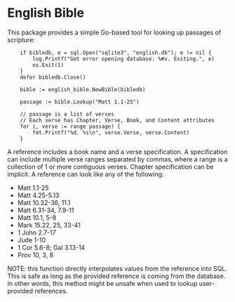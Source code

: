 # English Bible
This package provides a simple Go-based tool for looking up passages of scripture:

```golang
    if bibledb, e = sql.Open("sqlite3", "english.db"); e != nil {
        log.Printf("Got error opening database: %#v. Exiting.", e)
        os.Exit(1)
    }
    defer bibledb.Close()

    bible := english_bible.NewBible(bibledb)
  
    passage := bible.Lookup("Matt 1.1-25")
    
    // passage is a list of verses
    // Each verse has Chapter, Verse, Book, and Content attributes
    for i, verse := range passage) {
        fmt.Printf("%d. %s\n", verse.Verse, verse.Content)
    }
```

A reference includes a book name and a verse specification.  A specification 
can include multiple verse ranges separated by commas, where a range is a 
collection of 1 or more contiguous verses. Chapter specification can be implicit. 
A reference can look like any of the following:

* Matt 1.1-25
* Matt 4.25-5.13
* Matt 10.32-36, 11.1
* Matt 6.31-34, 7.9-11
* Matt 10.1, 5-8
* Mark 15.22, 25, 33-41
* 1 John 2.7-17
* Jude 1-10
* 1 Cor 5.6-8; Gal 3.13-14
* Prov 10, 3, 8

NOTE: this function directly interpolates values from the reference into SQL. 
This is safe as long as the provided reference is coming from the database. 
In other words, this method might be unsafe when used to lookup user-provided 
references.

